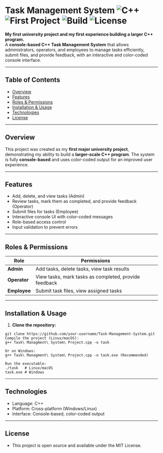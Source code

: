 # Task Management System ![C++](https://img.shields.io/badge/Language-C++-blue) ![First Project](https://img.shields.io/badge/Project-First%20University%20Project-green) ![Build](https://img.shields.io/badge/Build-Passing-brightgreen) ![License](https://img.shields.io/badge/License-MIT-yellow)

**My first university project and my first experience building a larger C++ program.**  
A **console-based C++ Task Management System** that allows administrators, operators, and employees to manage tasks efficiently, submit files, and provide feedback, with an interactive and color-coded console interface.

---

## Table of Contents
- [Overview](#overview)  
- [Features](#features)  
- [Roles & Permissions](#roles--permissions)  
- [Installation & Usage](#installation--usage)  
- [Technologies](#technologies)  
- [License](#license)

---

## Overview
This project was created as my **first major university project**, demonstrating my ability to build a **larger-scale C++ program**. The system is fully **console-based** and uses color-coded output for an improved user experience.

---

## Features
- Add, delete, and view tasks (Admin)  
- Review tasks, mark them as completed, and provide feedback (Operator)  
- Submit files for tasks (Employee)  
- Interactive console UI with color-coded messages  
- Role-based access control  
- Input validation to prevent errors  

---

## Roles & Permissions

| Role        | Permissions |
|------------|-------------|
| **Admin**  | Add tasks, delete tasks, view task results |
| **Operator** | View tasks, mark tasks as completed, provide feedback |
| **Employee** | Submit task files, view assigned tasks |

---

## Installation & Usage

1. **Clone the repository:**
```
git clone https://github.com/your-username/Task-Management-System.git
Compile the project (Linux/macOS):
g++ Task\ Managment\ System\ Project.cpp -o task

Or on Windows:
g++ Task\ Managment\ System\ Project.cpp -o task.exe (Recommended)

Run the executable:
./task   # Linux/macOS
task.exe # Windows
```

---

## Technologies

- Language: C++
- Platform: Cross-platform (Windows/Linux)
- Interface: Console-based, color-coded output

---

## License

- This project is open source and available under the MIT License.
